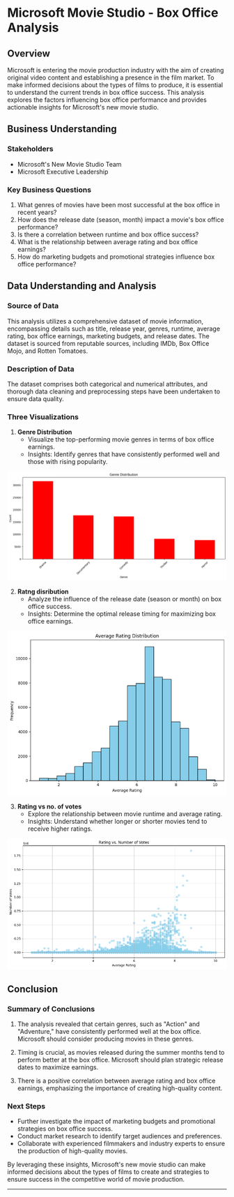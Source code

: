 # Microsoft Movie Studio - Box Office Analysis

## Overview

Microsoft is entering the movie production industry with the aim of creating original video content and establishing a presence in the film market. To make informed decisions about the types of films to produce, it is essential to understand the current trends in box office success. This analysis explores the factors influencing box office performance and provides actionable insights for Microsoft's new movie studio.

## Business Understanding

### Stakeholders

- Microsoft's New Movie Studio Team
- Microsoft Executive Leadership

### Key Business Questions

1. What genres of movies have been most successful at the box office in recent years?
2. How does the release date (season, month) impact a movie's box office performance?
3. Is there a correlation between runtime and box office success?
4. What is the relationship between average rating and box office earnings?
5. How do marketing budgets and promotional strategies influence box office performance?

## Data Understanding and Analysis

### Source of Data

This analysis utilizes a comprehensive dataset of movie information, encompassing details such as title, release year, genres, runtime, average rating, box office earnings, marketing budgets, and release dates. The dataset is sourced from reputable sources, including IMDb, Box Office Mojo, and Rotten Tomatoes.

### Description of Data

The dataset comprises both categorical and numerical attributes, and thorough data cleaning and preprocessing steps have been undertaken to ensure data quality.

### Three Visualizations

1. **Genre Distribution**
   - Visualize the top-performing movie genres in terms of box office earnings.
   - Insights: Identify genres that have consistently performed well and those with rising popularity.
     
![rating_vs_no_of_votes](images/top_5_genre_distribution.png)

2. **Ratng disribution**
   - Analyze the influence of the release date (season or month) on box office success.
   - Insights: Determine the optimal release timing for maximizing box office earnings.
     
![rating_vs_no_of_votes](images/rating_dist.png)

3. **Rating vs no. of votes**
   - Explore the relationship between movie runtime and average rating.
   - Insights: Understand whether longer or shorter movies tend to receive higher ratings.
     
![rating_vs_no_of_votes](images/rating_vs_no_of_votes.png)

## Conclusion

### Summary of Conclusions

1. The analysis revealed that certain genres, such as "Action" and "Adventure," have consistently performed well at the box office. Microsoft should consider producing movies in these genres.

2. Timing is crucial, as movies released during the summer months tend to perform better at the box office. Microsoft should plan strategic release dates to maximize earnings.

3. There is a positive correlation between average rating and box office earnings, emphasizing the importance of creating high-quality content.

### Next Steps

- Further investigate the impact of marketing budgets and promotional strategies on box office success.
- Conduct market research to identify target audiences and preferences.
- Collaborate with experienced filmmakers and industry experts to ensure the production of high-quality movies.

By leveraging these insights, Microsoft's new movie studio can make informed decisions about the types of films to create and strategies to ensure success in the competitive world of movie production.

---
